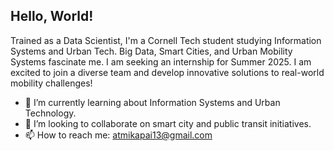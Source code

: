 ## Hello, World! 

Trained as a Data Scientist, I'm a Cornell Tech student studying Information Systems and Urban Tech. Big Data, Smart Cities, and Urban Mobility Systems fascinate me. I am seeking an internship for Summer 2025. I am excited to join a diverse team and develop innovative solutions to real-world mobility challenges!

- 🌱 I’m currently learning about Information Systems and Urban Technology. 
- 👯 I’m looking to collaborate on smart city and public transit initiatives. 
- 📫 How to reach me: atmikapai13@gmail.com

<!--

Hello, World!
Trained as a Data Scientist, I'm a Cornell Tech student studying Information Systems and Urban Tech. Big Data, Smart Cities, and Urban Mobility Systems fascinate me. I am seeking an internship for Summer 2025. I am excited to join a diverse team and develop innovative solutions to real-world mobility challenges!

- 🌱 I’m currently learning about Information Systems and Urban Technology. 
- 👯 I’m looking to collaborate on smart city and public transit initiatives. 
- 📫 How to reach me: atmikapai13@gmail.com
-->

